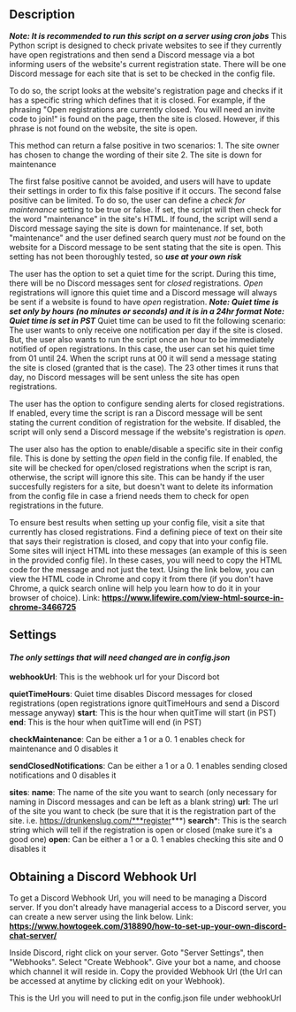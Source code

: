 ## Description
***Note: It is recommended to run this script on a server using cron jobs***
This Python script is designed to check private websites to see if they currently have open registrations and then send a Discord message via a bot informing users of the website's current registration state. There will be one Discord message for each site that is set to be checked in the config file.

To do so, the script looks at the website's registration page and checks if it has a specific string which defines that it is closed. For example, if the phrasing "Open registrations are currently closed. You will need an invite code to join!" is found on the page, then the site is closed. However, if this phrase is not found on the website, the site is open. 

This method can return a false positive in two scenarios:
    1. The site owner has chosen to change the wording of their site
    2. The site is down for maintenance

The first false positive cannot be avoided, and users will have to update their settings in order to fix this false positive if it occurs.
The second false positive can be limited. To do so, the user can define a *check for maintenance* setting to be true or false. If set, the script will then check for the word "maintenance" in the site's HTML. If found, the script will send a Discord message saying the site is down for maintenance. If set, both "maintenance" and the user defined search query must *not* be found on the website for a Discord message to be sent stating that the site is open.
This setting has not been thoroughly tested, so ***use at your own risk***

The user has the option to set a quiet time for the script. During this time, there will be no Discord messages sent for *closed* registrations. *Open* registrations will ignore this quiet time and a Discord message will always be sent if a website is found to have *open* registration. 
***Note: Quiet time is set only by hours (no minutes or seconds) and it is in a 24hr format***
***Note: Quiet time is set in PST***
Quiet time can be used to fit the following scenario:
The user wants to only receive one notification per day if the site is closed. But, the user also wants to run the script once an hour to be immediately notified of open registrations. In this case, the user can set his quiet time from 01 until 24. When the script runs at 00 it will send a message stating the site is closed (granted that is the case). The 23 other times it runs that day, no Discord messages will be sent unless the site has open registrations.

The user has the option to configure sending alerts for closed registrations. If enabled, every time the script is ran a Discord message will be sent stating the current condition of registration for the website. If disabled, the script will only send a Discord message if the website's registration is *open*.

The user also has the option to enable/disable a specific site in their config file. This is done by setting the *open* field in the config file. If enabled, the site will be checked for open/closed registrations when the script is ran, otherwise, the script will ignore this site. This can be handy if the user succesfully registers for a site, but doesn't want to delete its information from the config file in case a friend needs them to check for open registrations in the future.

To ensure best results when setting up your config file, visit a site that currently has closed registrations. Find a defining piece of text on their site that says their registration is closed, and copy that into your config file. Some sites will inject HTML into these messages (an example of this is seen in the provided config file). In these cases, you will need to copy the HTML code for the message and not just the text. Using the link below, you can view the HTML code in Chrome and copy it from there (if you don't have Chrome, a quick search online will help you learn how to do it in your browser of choice).
Link: **https://www.lifewire.com/view-html-source-in-chrome-3466725**


## Settings
#### ***The only settings that will need changed are in config.json***
**webhookUrl**: This is the webhook url for your Discord bot

**quietTimeHours**: Quiet time disables Discord messages for closed registrations (open registrations ignore quitTimeHours and send a Discord message anyway)
    **start**: This is the hour when quitTime will start (in PST)
    **end**: This is the hour when quitTime will end (in PST)

**checkMaintenance**: Can be either a 1 or a 0. 1 enables check for maintenance and 0 disables it

**sendClosedNotifications**: Can be either a 1 or a 0. 1 enables sending closed notifications and 0 disables it

**sites**:
    **name**: The name of the site you want to search (only necessary for naming in Discord messages and can be left as a blank string)
    **url**: The url of the site you want to check (be sure that it is the registration part of the site. i.e. https://drunkenslug.com/***register***)
    **search***: This is the search string which will tell if the registration is open or closed (make sure it's a good one)
    **open**: Can be either a 1 or a 0. 1 enables checking this site and 0 disables it


## Obtaining a Discord Webhook Url
To get a Discord Webhook Url, you will need to be managing a Discord server. If you don't already have managerial access to a Discord server, you can create a new server using the link below.
Link: **https://www.howtogeek.com/318890/how-to-set-up-your-own-discord-chat-server/**

Inside Discord, right click on your server.
Goto "Server Settings", then "Webhooks".
Select "Create Webhook".
Give your bot a name, and choose which channel it will reside in.
Copy the provided Webhook Url (the Url can be accessed at anytime by clicking edit on your Webhook).

This is the Url you will need to put in the config.json file under webhookUrl